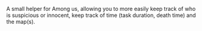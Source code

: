 A small helper for Among us, allowing you to more easily keep track of who is suspicious or innocent, keep track of time (task duration, death time) and the map(s).
